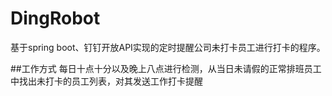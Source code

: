 # DingRobot
基于spring boot、钉钉开放API实现的定时提醒公司未打卡员工进行打卡的程序。
 
##工作方式
每日十点十分以及晚上八点进行检测，从当日未请假的正常排班员工中找出未打卡的员工列表，对其发送工作打卡提醒